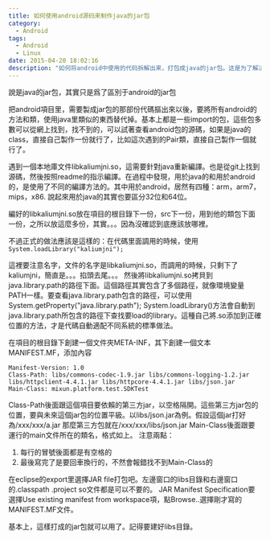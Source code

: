 ```yaml
---
title: 如何使用android源码来制作java的jar包
category:
  - Android
tags:
  - Android
  - Linux
date: 2015-04-20 18:02:16
description: "如何将android中使用的代码拆解出来，打包成java的jar包。这是为了解决开发某个android应用的pc版，将某些功能直接打包成jar包，然后丢给java使用。在这个过程中，需要注意两点：1.项目import进来的包，有些是android独有的，如何寻找java实现的，同样功能的包。2.编译时需要注意系统是32位还是64位，并在编译脚本中作相关处理。"
---
```


說是java的jar包，其實只是爲了區別于android的jar包

把android項目里，需要製成jar包的那部份代碼摳出來以後，要將所有android的方法和類，使用java里類似的東西替代掉。基本上都是一些import的包，這些包多數可以從網上找到，找不到的，可以試著查看android包的源碼，如果是java的class，直接自己製作一份就行了，比如這次遇到的Pair類，直接自己製作一個就行了。

遇到一個本地庫文件libkaliumjni.so，這需要針對java重新編譯。也是從git上找到源碼，然後按照readme的指示編譯。在過程中發現，用於java的和用於android的，是使用了不同的編譯方法的。其中用於android，居然有四種：arm，arm7，mips，x86. 說起來用於java的其實也要區分32位和64位。

編好的libkaliumjni.so放在項目的根目錄下一份，src下一份，用到他的類包下面一份，之所以放這麼多份，其實。。。因為沒確認到底應該放哪裡。

不過正式的做法應該是這樣的：在代碼里面調用的時候，使用	`System.loadLibrary("kaliumjni");`

這裡要注意名字，文件的名字是libkaliumjni.so，而調用的時候，只剩下了kaliumjni，簡直是。。。掐頭去尾。。。
然後將libkaliumjni.so拷貝到java.library.path的路徑下面。這個路徑其實包含了多個路徑，就像環境變量PATH一樣。要查看java.library.path包含的路徑，可以使用System.getProperty("java.library.path");
System.loadLibrary()方法會自動到java.library.path所包含的路徑下查找要load的library。這種自己將.so添加到正確位置的方法，才是代碼自動適配不同系統的標準做法。

在項目的根目錄下創建一個文件夾META-INF，其下創建一個文本MANIFEST.MF，添加內容
```
Manifest-Version: 1.0
Class-Path: libs/commons-codec-1.9.jar libs/commons-logging-1.2.jar libs/httpclient-4.4.1.jar libs/httpcore-4.4.1.jar libs/json.jar
Main-Class: mixun.platform.test.SDKTest
```
Class-Path後面跟這個項目要依賴的第三方jar，以空格隔開。這些第三方jar包的位置，要與未來這個jar包的位置平級。以libs/json.jar為例。假設這個jar打好為/xxx/xxx/a.jar 那麼第三方包就在/xxx/xxx/libs/json.jar
Main-Class後面跟要運行的main文件所在的類名，格式如上。
注意兩點：
1. 每行的冒號後面都是有空格的
2. 最後寫完了是要回車換行的，不然會報錯找不到Main-Class的

在eclipse的export里選擇JAR file打包吧。左邊窗口的libs目錄和右邊窗口的.classpath  .project  so文件都是可以不要的。
JAR Manifest Specification要選擇Use existing manifest from workspace項，點Browse..選擇剛才寫的MANIFEST.MF文件。

基本上，這樣打成的jar包就可以用了。記得要建好libs目錄。